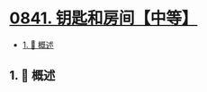 # [0841. 钥匙和房间【中等】](https://github.com/Tdahuyou/TNotes.leetcode/tree/main/notes/0841.%20%E9%92%A5%E5%8C%99%E5%92%8C%E6%88%BF%E9%97%B4%E3%80%90%E4%B8%AD%E7%AD%89%E3%80%91)

<!-- region:toc -->

- [1. 📝 概述](#1--概述)

<!-- endregion:toc -->

## 1. 📝 概述
